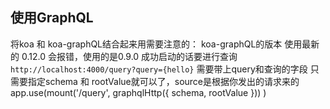 ## 使用GraphQL

将koa 和 koa-graphQL结合起来用需要注意的：
  koa-graphQL的版本 使用最新的 0.12.0 会报错，使用的是0.9.0
  成功启动的话要进行查询 `http://localhost:4000/query?query={hello}` 需要带上query和查询的字段
  只需要指定schema 和 rootValue就可以了，source是根据你发出的请求来的
  app.use(mount('/query', graphqlHttp({
    schema,
    rootValue
  }))
)